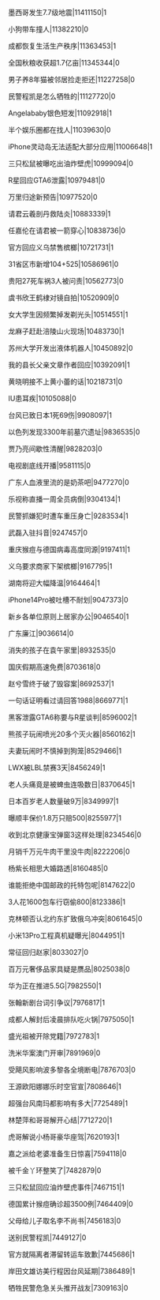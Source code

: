 墨西哥发生7.7级地震|11411150|1

小狗带车撞人|11382210|0

成都恢复生活生产秩序|11363453|1

全国秋粮收获超1.7亿亩|11345344|0

男子养8年猫被邻居捡走拒还|11227258|0

民警程凯是怎么牺牲的|11127720|0

Angelababy银色短发|11092918|1

半个娱乐圈都在找人|11039630|0

iPhone灵动岛无法适配大部分应用|11006648|1

三只松鼠被曝吃出油炸壁虎|10999094|0

R星回应GTA6泄露|10979481|0

万里归途新预告|10977520|0

请君云羲剖丹救陆炎|10883339|1

任嘉伦在请君被一箭穿心|10838736|0

官方回应义乌禁售槟榔|10721731|1

31省区市新增104+525|10586961|0

贵阳27死车祸3人被问责|10562773|0

虞书欣王鹤棣对镜自拍|10520909|0

女大学生因频繁掉发剃光头|10514551|1

龙麻子赶赴涪陵山火现场|10483730|1

苏州大学开发出液体机器人|10450892|0

我的县长父亲文章作者回应|10392091|1

黄晓明接不上黄小蕾的话|10218731|0

IU患耳疾|10105088|0

台风已致日本1死69伤|9908097|1

以色列发现3300年前墓穴遗址|9836535|0

贾乃亮间歇性清醒|9828203|0

电视剧底线开播|9581115|0

广东人血液里流的是奶茶吧|9477270|0

乐视称直播一周全员病倒|9304134|1

民警抓嫌犯时遭车重压身亡|9283534|1

武磊入驻抖音|9247457|0

重庆猴痘与德国病毒高度同源|9197411|1

义乌要求商家下架槟榔|9167795|1

湖南将迎大幅降温|9164464|1

iPhone14Pro被吐槽不耐划|9047373|0

新乡各单位原则上居家办公|9046540|1

广东廉江|9036614|0

消失的孩子在袁午家里|8932535|0

国庆假期高速免费|8703618|0

赵兮雪终于破了毁容案|8692537|1

一句话证明看过请回答1988|8669771|1

黑客泄露GTA6称要与R星谈判|8596002|1

熊孩子玩闹喷光20多个灭火器|8560162|1

夫妻玩闹时不慎掉到狗笼|8529466|1

LWX被LBL禁赛3天|8456249|1

老人头痛竟是被蜱虫连吸数日|8370645|1

日本百岁老人数量破9万|8349997|1

曝顺丰保价1.8万只赔500|8255977|1

收到北京健康宝弹窗3这样处理|8234546|0

月销千万元牛肉干里没牛肉|8222206|0

杨紫长相思大婚路透|8160485|0

谁能拒绝中国邮政的托特包呢|8147622|0

3人花1600包车行窃偷800|8123386|1

克林顿否认北约东扩致俄乌冲突|8061645|0

小米13Pro工程真机疑曝光|8044951|1

常征回归赵家|8033027|0

百万元奢侈品家具疑是赝品|8025038|0

华为正在推进5.5G|7982550|1

张翰新剧台词引争议|7976817|1

成都人解封后凌晨排队吃火锅|7975050|1

盛光祖被开除党籍|7972783|1

洗米华案澳门开审|7891969|0

受飓风影响波多黎各全境断电|7876703|0

王源欧阳娜娜乐时空官宣|7808646|1

超强台风南玛都影响有多大|7725489|1

林楚萍和哥哥解开心结|7712720|1

虎哥解说小杨哥豪华座驾|7620193|1

嘉之派给老婆准备生日惊喜|7594118|0

被千金丫环整笑了|7482879|0

三只松鼠回应油炸壁虎事件|7467151|1

德国累计猴痘确诊超3500例|7464409|0

父母给儿子取名李不尚书|7456183|0

送别民警程凯|7449127|0

官方就隔离者滞留转运车致歉|7445686|1

岸田文雄访美行程因台风延期|7386489|1

牺牲民警危急关头推开战友|7309163|0


